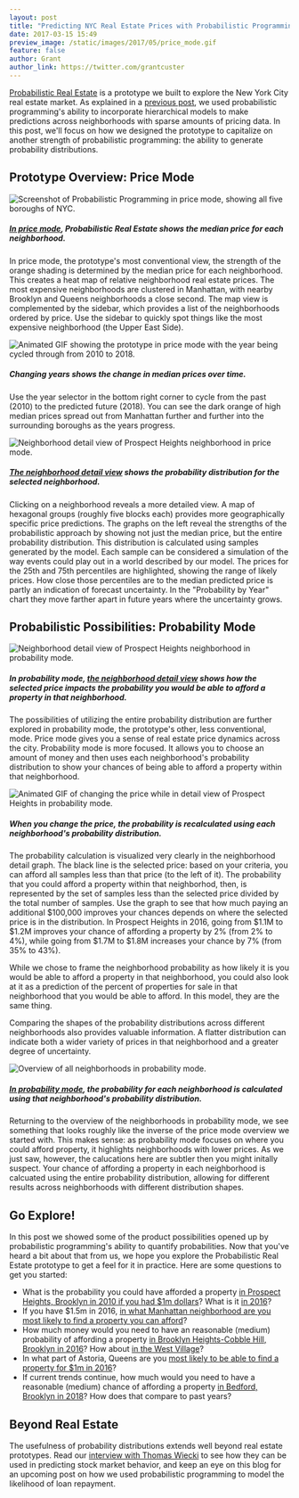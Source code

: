 ```yaml
---
layout: post
title: "Predicting NYC Real Estate Prices with Probabilistic Programming"
date: 2017-03-15 15:49
preview_image: /static/images/2017/05/price_mode.gif
feature: false
author: Grant
author_link: https://twitter.com/grantcuster
---
```


[Probabilistic Real Estate](http://fastforwardlabs.github.io/pre) is a prototype we built to explore the New York City real estate market. As explained in a [previous post](http://blog.fastforwardlabs.com/2017/01/18/new-research-on-probabilistic-programming.html), we used probabilistic programming's ability to incorporate hierarchical models to make predictions across neighborhoods with sparse amounts of pricing data. In this post, we'll focus on how we designed the prototype to capitalize on another strength of probabilistic programming: the ability to generate probability distributions.

## Prototype Overview: Price Mode

![Screenshot of Probabilistic Programming in price mode, showing all five boroughs of NYC.](/static/images/2017/05/price_mode.png)

##### [In price mode](http://fastforwardlabs.github.io/pre/#/price/50-1000000/2016/all_boroughs/all_neighborhoods), Probabilistic Real Estate shows the median price for each neighborhood.

In price mode, the prototype's most conventional view, the strength of the orange shading is determined by the median price for each neighborhood. This creates a heat map of relative neighborhood real estate prices. The most expensive neighborhoods are clustered in Manhattan, with nearby Brooklyn and Queens neighborhoods a close second. The map view is complemented by the sidebar, which provides a list of the neighborhoods ordered by price. Use the sidebar to quickly spot things like the most expensive neighborhood (the Upper East Side).

![Animated GIF showing the prototype in price mode with the year being cycled through from 2010 to 2018.](/static/images/2017/05/price_mode.gif)

##### Changing years shows the change in median prices over time.

Use the year selector in the bottom right corner to cycle from the past (2010) to the predicted future (2018). You can see the dark orange of high median prices spread out from Manhattan further and further into the surrounding boroughs as the years progress.

![Neighborhood detail view of Prospect Heights neighborhood in price mode.](/static/images/2017/05/price_mode_prospect_heights.png)

##### [The neighborhood detail view](http://fastforwardlabs.github.io/pre/#/price/50-1000000/2016/all_boroughs/prospect_heights) shows the probability distribution for the selected neighborhood.

Clicking on a neighborhood reveals a more detailed view. A map of hexagonal groups (roughly five blocks each) provides more geographically specific price predictions. The graphs on the left reveal the strengths of the probabilistic approach by showing not just the median price, but the entire probability distribution. This distribution is calculated using samples generated by the model. Each sample can be considered a simulation of the way events could play out in a world described by our model. The prices for the 25th and 75th percentiles are highlighted, showing the range of likely prices. How close those percentiles are to the median predicted price is partly an indication of forecast uncertainty. In the "Probability by Year" chart they move farther apart in future years where the uncertainty grows.

## Probabilistic Possibilities: Probability Mode

![Neighborhood detail view of Prospect Heights neighborhood in probability mode.](/static/images/2017/05/probability_mode_prospect_heights.png)

##### In probability mode, [the neighborhood detail view](http://fastforwardlabs.github.io/pre/#/probability/2000000-50/2016/all_boroughs/prospect_heights?_k=w9o2m5) shows how the selected price impacts the probability you would be able to afford a property in that neighborhood.

The possibilities of utilizing the entire probability distribution are further explored in probability mode, the prototype's other, less conventional, mode. Price mode gives you a sense of real estate price dynamics across the city. Probability mode is more focused. It allows you to choose an amount of money and then uses each neighborhood's probability distribution to show your chances of being able to afford a property within that neighborhood.

![Animated GIF of changing the price while in detail view of Prospect Heights in probability mode.](/static/images/2017/05/prospect_heights.gif)

##### When you change the price, the probability is recalculated using each neighborhood's probability distribution.

The probability calculation is visualized very clearly in the neighborhood detail graph. The black line is the selected price: based on your criteria, you can afford all samples less than that price (to the left of it). The probability that you could afford a property within that neighborhod, then, is represented by the set of samples less than the selected price divided by the total number of samples. Use the graph to see that how much paying an additional $100,000 improves your chances depends on where the selected price is in the distribution. In Prospect Heights in 2016, going from $1.1M to $1.2M improves your chance of affording a property by 2% (from 2% to 4%), while going from $1.7M to $1.8M increases your chance by 7% (from 35% to 43%).

While we chose to frame the neighborhood probability as how likely it is you would be able to afford a property in that neighborhood, you could also look at it as a prediction of the percent of properties for sale in that neighborhood that you would be able to afford. In this model, they are the same thing.

Comparing the shapes of the probability distributions across different neighborhoods also provides valuable information. A flatter distribution can indicate both a wider variety of prices in that neighborhood and a greater degree of uncertainty.

![Overview of all neighborhoods in probability mode.](/static/images/2017/05/probability_mode.png)

##### [In probability mode](http://fastforwardlabs.github.io/pre/#/probability/1000000-50/2016/all_boroughs/all_neighborhoods), the probability for each neighborhood is calculated using that neighborhood's probability distribution.

Returning to the overview of the neighborhoods in probability mode, we see something that looks roughly like the inverse of the price mode overview we started with. This makes sense: as probability mode focuses on where you could afford property, it highlights neighborhoods with lower prices. As we just saw, however, the calucations here are subtler then you might initally suspect. Your chance of affording a property in each neighborhood is calcuated using the entire probability distribution, allowing for different results across neighborhoods with different distribution shapes.

## Go Explore!

In this post we showed some of the product possibilities opened up by probabilistic programming's ability to quantify probabilities. Now that you've heard a bit about that from us, we hope you explore the Probabilistic Real Estate prototype to get a feel for it in practice. Here are some questions to get you started:
- What is the probability you could have afforded a property [in Prospect Heights, Brooklyn in 2010 if you had $1m dollars](http://fastforwardlabs.github.io/pre/#/probability/1000000-50/2010/all_boroughs/prospect_heights)? What is it [in 2016](http://fastforwardlabs.github.io/pre/#/probability/1000000-50/2016/all_boroughs/prospect_heights)?
- If you have $1.5m in 2016, [in what Manhattan neighborhood are you most likely to find a property you can afford](http://fastforwardlabs.github.io/pre/#/probability/1500000-50/2016/manhattan/all_neighborhoods)?
- How much money would you need to have an reasonable (medium) probability of affording a property [in Brooklyn Heights-Cobble Hill, Brooklyn in 2016](http://fastforwardlabs.github.io/pre/#/price/50-1000000/2010/all_boroughs/brooklyn_heights-cobble_hill)? How about [in the West Village](http://fastforwardlabs.github.io/pre/#/price/50-1000000/2010/all_boroughs/west_village)?
- In what part of Astoria, Queens are you [most likely to be able to find a property for $1m in 2016](http://fastforwardlabs.github.io/pre/#/probability/1000000-50/2016/all_boroughs/astoria/18966)?
- If current trends continue, how much would you need to have a reasonable (medium) chance of affording a property [in Bedford, Brooklyn in 2018](vpre/#/price/50-1000000/2018/all_boroughs/bedford)? How does that compare to past years?

## Beyond Real Estate

The usefulness of probability distributions extends well beyond real estate prototypes. Read our [interview with Thomas Wiecki](http://blog.fastforwardlabs.com/2017/01/11/thomas-wiecki-on-probabilistic-programming-with.html) to see how they can be used in predicting stock market behavior, and keep an eye on this blog for an upcoming post on how we used probabilistic programming to model the likelihood of loan repayment.
